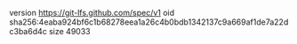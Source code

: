 version https://git-lfs.github.com/spec/v1
oid sha256:4eaba924bf6c1b68278eea1a26c4b0bdb1342137c9a669af1de7a22dc3ba6d4c
size 49033
